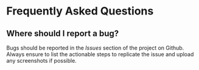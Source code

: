 # Frequently Asked Questions

## Where should I report a bug?

Bugs should be reported in the *Issues* section of the project on Github. Always ensure to list the actionable steps to replicate the issue and upload any screenshots if possible.
